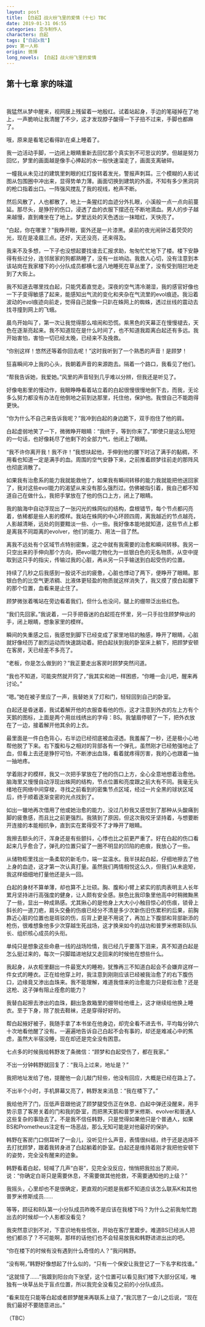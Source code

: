 ```yaml
---
layout: post
title: 【白起】战火纷飞里的爱情（十七）TBC
date: 2019-01-31 06:55
categories: 恋与制作人
characters: 白起
tags: ["白起x我"]
pov: 第一人称
origin: 微博
long_novels: 【白起】战火纷飞里的爱情
---
```


## 第十七章 家的味道
<br>

我猛然从梦中醒来，视网膜上残留着一地殷红。试着站起身，手边的笔碰掉在了地上，一声脆响让我清醒了不少，这才发现脖子酸得一下子扭不过来，手脚也都麻了。

哦，原来是看笔记看得趴在桌上睡着了。

我一边活动手脚，一边闭上眼睛重新去回忆那个真实到不可思议的梦。但越是努力回忆，梦里的画面越是像手心捧起的水一般快速溜走了，画面支离破碎。

一幢我从未见过的建筑里刺眼的红灯旋转着发光，警报声刺耳。三个模糊的人影试图从包围圈中冲出来，显得势单力薄。画面切换到建筑的外面，不知有多少黑洞洞的枪口指着出口。一阵强风搅乱了我的视线，枪声不断。

然后风散了，人也都散了，地上一条猩红的血迹分外扎眼，小溪般一点一点向前蔓延。那尽头，是狰狞的伤口，浸透了血的衣服下摆还在不断地滴血。男人的步子越来越慢，直到瘫坐在了地上。梦里远处的天色透出一抹暗红，天快亮了。

“白起，你在哪里？”我睁开眼，窗外还是一片漆黑。桌前的夜光闹钟泛着荧荧的光，现在是凌晨三点。还好，天还没亮，还来得及。

我来不及多想，一下子也没想起要找谁去汇报求助，匆匆忙忙地下了楼。楼下安静得有些过分，连邻居家的狗都熟睡了，没有一丝响动。我救人心切，没有注意到本该站岗在我家楼下的小分队成员都横七竖八地睡死在草丛里了，没有受到阻拦地走到了大街上。

我不知道去哪里找白起，只能凭着直觉走。深夜的空气清冷潮湿，我的感官好像也一下子变得敏感了起来，能感知出气流的变化和夹杂在气流里的evol痕迹。我沿着波动的evol痕迹向前走，觉得自己就像一只趴在蛛网上的蜘蛛，透过丝线的震动去找寻撞到网上的飞蛾。

晨鸟开始叫了，第一次让我觉得那么喧闹和恐慌。紫黑色的天幕正在慢慢褪去，天色在逐渐亮起来。我不知道现在是什么时间了，也不知道我距离白起还有多远。我开始害怕，害怕一切已经太晚，已经来不及挽救。

“你别这样！悠然还等着你回去呢！”这时我听到了一个熟悉的声音！是顾梦！

狂喜瞬间冲上我的心头，我朝着声音的来源跑去。隔着一个路口，我看见了他们。

“帮我告诉她，我爱她。”风里的声音轻到几乎难以分辨，但我还是听见了。

好像电影里的慢动作，我眼睁睁看着站立着的白起很慢很慢地倒下去，而我，无论多么努力都没有办法在他倒地之前到达那里，托住他，保护他。我恨自己不能跑得更快。

“你为什么不自己来告诉我呢？”我冲到白起的身边跪下，双手抱住了他的肩。

白起虚弱地笑了一下，微微睁开眼睛：“我终于，等到你来了。”即使只是这么短短的一句话，也好像耗尽了他剩下的全部力气，他闭上了眼睛。

“我不许你离开我！我不许！”我想扶起他，手伸到他的腰下时沾了满手的黏稠，不用看也知道一定是满手的血。周围的空气安静下来，之前推着顾梦往前走的那阵风也彻底消散了。

如果我有治愈系的能力我就能救他了，如果我有瞬间转移的能力我就能把他送回家了，我对这些evol能力的渴望从来没有那么强烈过。仿佛被指引着，我自己都不知道自己在做什么，我把手掌放在了他的伤口上方，闭上了眼睛。

我的脑海中自动浮现出了一张闪光的蛛网似的结构，盘根错节，每个节点都闪亮着，依稀都是些人影的模样。我站在蛛网的中心环顾四周，离我越近的节点越亮，人影越清晰，远处的则要黯淡一些、小一些。我好像本能地就知道，这些节点上都是离我不同距离的evolver，他们的能力、用法一目了然。

离我不远处有个区域节点特别密集，这之中就有我需要的治愈和瞬间转移。我另一只空出来的手伸向那个方向，把evol能力物化为一丝银白色的无名物质，从空中提取到这只手的指尖，传输过我的心脏，再从另一只手输送到白起受伤的位置。

持续了几秒之后我感到一股说不出的疲惫，心脏也悸动了两下，便睁开了眼睛。那银白色的比空气更浓稠、比液体更轻盈的物质就这样消失了，我又摸了摸白起腰下的那个位置，血看来是止住了。

顾梦微张着嘴站在旁边看着我们，但什么也没问，腿上的绷带泛出些红色。

“我们先回家。”我说着，一只手把昏迷的白起揽在怀里，另一只手拉住顾梦伸出的手，闭上眼睛，想象家里的模样。

瞬间的失重感之后，我感觉到脚下已经变成了家里地毯的触感，睁开了眼睛，心脏就好像经历了剧烈运动而快速跳动着。把白起扶到我的卧室床上躺下，把顾梦安顿在客房，天已经差不多亮了。

“老板，你是怎么做到的？”我正要走出客房时顾梦突然问道。

“我也不知道，可能突然就开窍了，”我其实和她一样困惑，“你睡一会儿吧，醒来再讨论。”

“嗯。”她在被子里应了一声，我替她关了灯和门，轻轻回到自己的卧室。

白起还是昏迷着，我试着解开他的衣服查看他的伤，这才注意到外衣的左上方有个天鹅的图标，上面是两个用丝线绣出的字母：BS。我皱眉停顿了一下，把外衣放在了一边，接着解开他其余的上衣。

最里面是一件白色背心，右半边已经彻底被血浸透。我羞赧了一秒，还是极小心地帮他脱了下来。右下腹和与之相对的背部各有一个弹孔，虽然刚才已经勉强地止了血，但看上去还是狰狞可怕，不断渗出血珠，看着就疼得厉害，我的心也跟着一抽一抽地疼。

学着刚才的模样，我又一次把手掌放在了他的伤口上方，全心全意地想着治愈他。脑海里又慢慢自动浮现出蛛网的结构，节点位置和亮度跟之前大有不同。我毫无头绪地在网络中间穿梭，寻找之前看到的密集节点区域，经过一片全黑的球状区域后，终于顺着逐渐变密的光点找到了。

如出一辙地再次借用了他或她治愈的能力，没过几秒我又感觉到了那种从头酸痛到脚的疲惫感，而且比之前更强烈。我猜到了原因，但这次我咬牙坚持着，与想要断开连接的本能相抗争，直到实在累得受不了才睁开了眼睛。

我擦去额头的汗，浑身还是有些颤抖，心悸也比之前更严重了。好在白起的伤口看起来几乎愈合了，弹孔的位置只留了一圈不明显的凹陷的疤痕，我放心了一些。

从储物柜里找出一条柔软的新毛巾，端一盆温水。我半扶起白起，仔细地擦去了他上身的血迹，这才第一次认真打量。虽然我们两情相悦这么久，但我们从未逾矩，我这样细细地打量他还是头一回。

白起的身材不算单薄，却也算不上壮硕。胸、腹和小臂上紧实的肌肉表明主人长年累月坚持进行高强度的健身，让人颇有安全感。肤色比我印象里他高中时稍微黝黑了一些，显出一种成熟感。尤其揪心的是他身上大大小小触目惊心的伤痕，锁骨上斜长的一道刀疤，肩头交叠的伤痕已经分不清是多少次新伤旧伤累积的后果，前胸靠近心脏的位置也是斑驳的伤，后背上更是不用说了，再加上下腹部和背部新添的枪伤，很难想象他多少次穿越生死战场，这才换来如今的战功和普罗米修斯B队队长、组织核心成员的头衔。

单纯只是想象这些命悬一线的战场险情，我已经几乎要落下泪来，真不知道白起是怎么挺过来的，每次一只脚踏进地狱又走回来的时候他在想些什么。

我起身，从衣柜里翻出一件最宽大的睡袍，犹豫再三不知道白起会不会嫌弃这样一件女式的睡衣。正在给他穿上时，我注意到刚刚应该已经被我治愈了的右下腹伤口，边缘竟又渗出血珠来。我不能理解，难道我借来的治愈能力只是假治愈？还是这枪、这子弹有阻止痊愈的能力？

我替白起擦去渗出的血珠，翻出急救箱里的绷带给他缠上，这才继续给他换上睡衣。至于下身，除了脱去鞋袜，还是穿得好好的。

帮白起掖好被子，我随手拿了本书坐在他身边，却完全看不进去书，平均每分钟六十次地看他醒了没有。一遍遍地告诉自己白起不会有事的，却还是难减心中的焦虑，虽然大半宿没睡，现在却还是完全没有困意。

七点多的时候我给韩野发了条微信：“顾梦和白起受伤了，都在我家。”

不出一分钟韩野就回复了：“我马上过来，地址是？”

我把地址发给了他，提醒他一会儿敲门轻些，他没有回应，大概是已经在路上了。

不出半个小时，手机屏幕又亮了，韩野发来消息：“我在楼下了。”

我给他开了门，压低声音跟他说了顾梦腿受伤正在休息、白起中弹还没醒来，用手势示意了客房关着的门和我的卧室，而把黑天鹅和普罗米修斯、evolver和普通人这些复杂的事隐去了。不是我不信任韩野，只是觉得如果他只是个普通人，如果BS和Prometheus注定有一场恶战，那么无知可能是对他最好的保护。

韩野在客房门口侧耳听了一会儿，没听见什么声音，表情很纠结，终于还是选择不去打扰顾梦，跟着我转身进了白起躺着的卧室。白起还是维持着刚才我把他安顿下的姿势，完全没有醒来的迹象。

韩野看着白起，轻喊了几声“白哥”，见完全没反应，悄悄把我拉出了房间，说：“你确定白哥只是需要休息，不需要做其他抢救，不需要通知他的上级？”

我摇头，心里却也不是很确定，更直观的问题是我都不知道应该怎么联系K和其他普罗米修斯成员……

等等，顾征和B队第一小分队成员昨晚不是应该在我楼下吗？为什么之前我匆忙跑出去的时候却一个人影都没看见？

我突然意识到不对，下意识地有些慌张，开始在客厅里踱步。难道BS已经派人把他们都杀了？不可能啊，那样的话他们也不会轻易放我和韩野进进出出的吧。

“你在楼下的时候有没有遇到什么奇怪的人？”我问韩野。

“没有啊，”韩野好像想起了什么似的，“只有一个保安让我登记了一下名字和找谁。”

“这就怪了……”我踱到阳台向下张望，这个位置可以看见我们楼下大部分区域，唯独有一块草丛处于盲点位置，所以我完全没看见之前的小分队成员。

“看来现在只能等白起或者顾梦醒来再联系上级了，”我沉思了一会儿之后说，“现在我们最好不要随意进出。”



（TBC）

